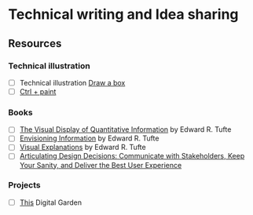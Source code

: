 # Technical writing and Idea sharing

## Resources

### Technical illustration

* [ ] Technical illustration [Draw a box](https://drawabox.com/)
* [ ] [Ctrl + paint](https://www.ctrlpaint.com/)

### Books

* [ ] [The Visual Display of Quantitative Information](https://www.amazon.com/gp/product/1930824130/ref=dbs\_a\_def\_rwt\_hsch\_vapi\_taft\_p1\_i0) by Edward R. Tufte
* [ ] [Envisioning Information](https://www.amazon.com/gp/product/1930824149/ref=dbs\_a\_def\_rwt\_hsch\_vapi\_taft\_p1\_i1) by Edward R. Tufte
* [ ] [Visual Explanations](https://www.amazon.com/Visual-Explanations-Quantities-Evidence-Narrative/dp/0961392126/ref=sr\_1\_1?crid=GKVDDZD65S7U\&dchild=1\&keywords=visual+explanations\&qid=1613041248\&sprefix=visual+explana%2Caps%2C209\&sr=8-1) by Edward R. Tufte
* [ ] [Articulating Design Decisions: Communicate with Stakeholders, Keep Your Sanity, and Deliver the Best User Experience](https://www.amazon.com/-/es/Tom-Greever-ebook-dp-B08FVV7PDN/dp/B08FVV7PDN/ref=mt\_other?\_encoding=UTF8\&me=\&qid=)

### Projects

* [ ] [This](https://zapata-dev.gitbook.io/digital-garden/) Digital Garden
